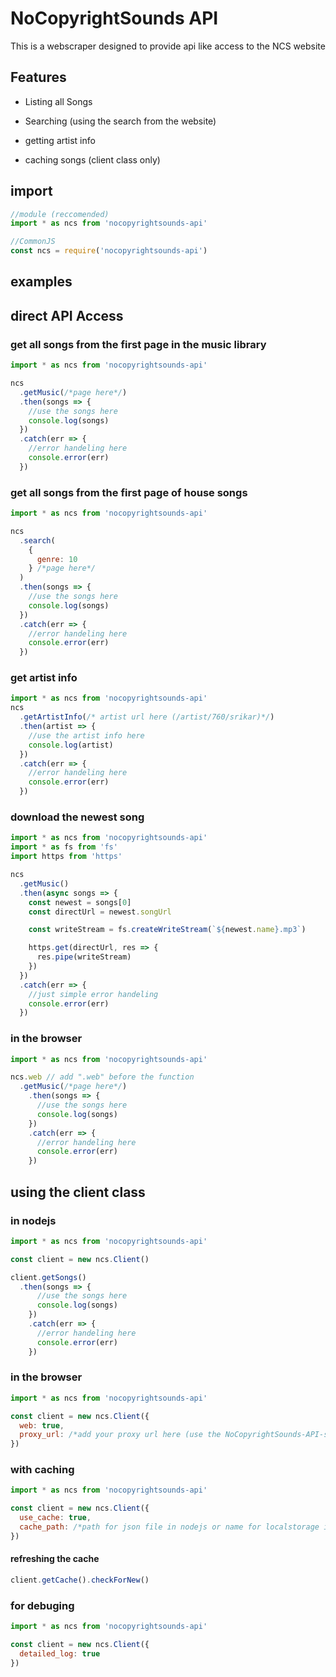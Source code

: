 # NoCopyrightSounds API

This is a webscraper designed to provide api like access to the NCS website

## Features

- Listing all Songs
- Searching (using the search from the website)
- getting artist info

- caching songs (client class only)

## import

```js
//module (reccomended)
import * as ncs from 'nocopyrightsounds-api'

//CommonJS
const ncs = require('nocopyrightsounds-api')
```

## examples

## direct API Access

### get all songs from the first page in the music library

```js
import * as ncs from 'nocopyrightsounds-api'

ncs
  .getMusic(/*page here*/)
  .then(songs => {
    //use the songs here
    console.log(songs)
  })
  .catch(err => {
    //error handeling here
    console.error(err)
  })
```

### get all songs from the first page of house songs

```js
import * as ncs from 'nocopyrightsounds-api'

ncs
  .search(
    {
      genre: 10
    } /*page here*/
  )
  .then(songs => {
    //use the songs here
    console.log(songs)
  })
  .catch(err => {
    //error handeling here
    console.error(err)
  })
```

### get artist info

```js
import * as ncs from 'nocopyrightsounds-api'
ncs
  .getArtistInfo(/* artist url here (/artist/760/srikar)*/)
  .then(artist => {
    //use the artist info here
    console.log(artist)
  })
  .catch(err => {
    //error handeling here
    console.error(err)
  })
```

### download the newest song

```js
import * as ncs from 'nocopyrightsounds-api'
import * as fs from 'fs'
import https from 'https'

ncs
  .getMusic()
  .then(async songs => {
    const newest = songs[0]
    const directUrl = newest.songUrl

    const writeStream = fs.createWriteStream(`${newest.name}.mp3`)

    https.get(directUrl, res => {
      res.pipe(writeStream)
    })
  })
  .catch(err => {
    //just simple error handeling
    console.error(err)
  })
```

### in the browser

```js
import * as ncs from 'nocopyrightsounds-api'

ncs.web // add ".web" before the function 
  .getMusic(/*page here*/)
    .then(songs => {
      //use the songs here
      console.log(songs)
    })
    .catch(err => {
      //error handeling here
      console.error(err)
    })
```

## using the client class

### in nodejs

```js
import * as ncs from 'nocopyrightsounds-api'

const client = new ncs.Client()

client.getSongs()
  .then(songs => {
      //use the songs here
      console.log(songs)
    })
    .catch(err => {
      //error handeling here
      console.error(err)
    })
```

### in the browser

```js
import * as ncs from 'nocopyrightsounds-api'

const client = new ncs.Client({
  web: true,
  proxy_url: /*add your proxy url here (use the NoCopyrightSounds-API-server found on npm)*/
})
```

### with caching

```js
import * as ncs from 'nocopyrightsounds-api'

const client = new ncs.Client({
  use_cache: true,
  cache_path: /*path for json file in nodejs or name for localstorage in browser*/
})
```
#### refreshing the cache

```js
client.getCache().checkForNew()
```

### for debuging

```js
import * as ncs from 'nocopyrightsounds-api'

const client = new ncs.Client({
  detailed_log: true
})
```
